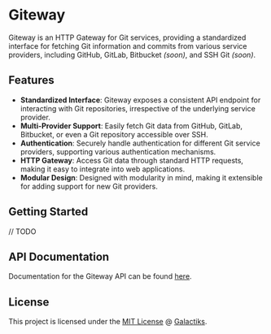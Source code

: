 # Giteway

Giteway is an HTTP Gateway for Git services, providing a standardized interface for fetching Git information and commits from various service providers, including GitHub, GitLab, Bitbucket *(soon)*, and SSH Git *(soon)*.

## Features

- **Standardized Interface**: Giteway exposes a consistent API endpoint for interacting with Git repositories, irrespective of the underlying service provider.
- **Multi-Provider Support**: Easily fetch Git data from GitHub, GitLab, Bitbucket, or even a Git repository accessible over SSH.
- **Authentication**: Securely handle authentication for different Git service providers, supporting various authentication mechanisms.
- **HTTP Gateway**: Access Git data through standard HTTP requests, making it easy to integrate into web applications.
- **Modular Design**: Designed with modularity in mind, making it extensible for adding support for new Git providers.

## Getting Started

// TODO

## API Documentation

Documentation for the Giteway API can be found [here](https://docs.galactiks.com/giteway/reference/api/).

## License

This project is licensed under the [MIT License](https://github.com/thegalactiks/giteway/LICENSE) @ [Galactiks](https://www.galactiks.com/).
